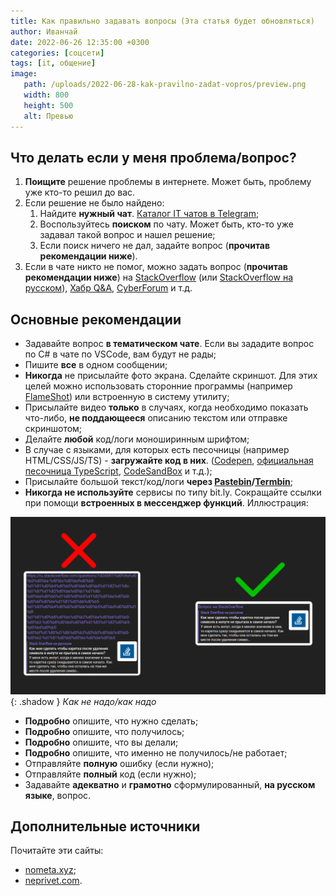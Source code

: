 ```yaml
---
title: Как правильно задавать вопросы (Эта статья будет обновляться)
author: Иванчай
date: 2022-06-26 12:35:00 +0300
categories: [соцсети]
tags: [it, общение]
image:
   path: /uploads/2022-06-28-kak-pravilno-zadat-vopros/preview.png
   width: 800
   height: 500
   alt: Превью
---
```


## Что делать если у меня проблема/вопрос?

1. **Поищите** решение проблемы в интернете. Может быть, проблему уже кто-то решил до вас.
2. Если решение не было найдено:
   1. Найдите **нужный чат**. [Каталог IT чатов в Telegram](https://t.me/it_chats/);
   2. Воспользуйтесь **поиском** по чату. Может быть, кто-то уже задавал такой вопрос и нашел решение;
   3. Если поиск ничего не дал, задайте вопрос (**прочитав рекомендации ниже**).
3. Если в чате никто не помог, можно задать вопрос (**прочитав рекомендации ниже**) на [StackOverflow](https://stackoverflow.com/) (или [StackOverflow на русском](https://ru.stackoverflow.com/)), [Хабр Q&A](https://qna.habr.com/), [CyberForum](https://www.cyberforum.ru/) и т.д.

## Основные рекомендации

-  Задавайте вопрос **в тематическом чате**. Если вы зададите вопрос по C# в чате по VSCode, вам будут не рады;
-  Пишите **все** в одном сообщении; 
-  **Никогда** не присылайте фото экрана. Сделайте скриншот. Для этих целей можно использовать сторонние программы (например [FlameShot](https://flameshot.org/)) или встроенную в систему утилиту;
-  Присылайте видео **только** в случаях, когда необходимо показать что-либо, **не поддающееся** описанию текстом или отправке скриншотом;
-  Делайте **любой** код/логи моноширинным шрифтом;
-  В случае с языками, для которых есть песочницы (например HTML/CSS/JS/TS) - **загружайте код в них**. ([Codepen](https://codepen.io/), [официальная песочница TypeScript](https://www.typescriptlang.org/play/), [CodeSandBox](https://codesandbox.io/) и т.д.);
-  Присылайте большой текст/код/логи **через [Pastebin](https://pastebin.com/)/[Termbin](https://termbin.com/)**;
-  **Никогда не используйте** сервисы по типу bit.ly. Сокращайте ссылки при помощи **встроенных в мессенджер функций**. Иллюстрация:

![](/uploads/2022-06-28-kak-pravilno-zadat-vopros/good-links.png){: .shadow }
_Как не надо/как надо_

-  **Подробно** опишите, что нужно сделать;
-  **Подробно** опишите, что получилось;
-  **Подробно** опишите, что вы делали;
-  **Подробно** опишите, что именно не получилось/не работает;
-  Отправляйте **полную** ошибку (если нужно);
-  Отправляйте **полный** код (если нужно);
-  Задавайте **адекватно** и **грамотно** сформулированный, **на русском языке**, вопрос.

## Дополнительные источники

Почитайте эти сайты:

-  [nometa.xyz](https://nometa.xyz/);
-  [neprivet.com](https://neprivet.com/).
